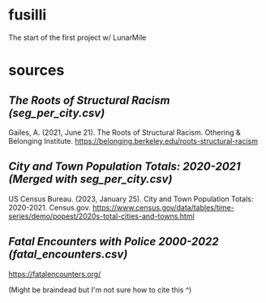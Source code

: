 # fusilli

The start of the first project w/ LunarMile 


# sources

## *The Roots of Structural Racism (seg_per_city.csv)*

Gailes, A. (2021, June 21). The Roots of Structural Racism. Othering & Belonging Institute. https://belonging.berkeley.edu/roots-structural-racism


## *City and Town Population Totals: 2020-2021 (Merged with seg_per_city.csv)*

US Census Bureau. (2023, January 25). City and Town Population Totals: 2020-2021. Census.gov. https://www.census.gov/data/tables/time-series/demo/popest/2020s-total-cities-and-towns.html


## *Fatal Encounters with Police 2000-2022 (fatal_encounters.csv)*

https://fatalencounters.org/

(Might be braindead but I'm not sure how to cite this ^)
